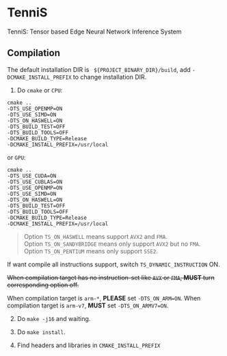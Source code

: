 # TenniS

TenniS: Tensor based Edge Neural Network Inference System 

## Compilation

The default installation DIR is ` ${PROJECT_BINARY_DIR}/build`,
add `-DCMAKE_INSTALL_PREFIX` to change installation DIR.

1. Do `cmake` or `CPU`:
```
cmake ..
-DTS_USE_OPENMP=ON
-DTS_USE_SIMD=ON
-DTS_ON_HASWELL=ON
-DTS_BUILD_TEST=OFF
-DTS_BUILD_TOOLS=OFF
-DCMAKE_BUILD_TYPE=Release
-DCMAKE_INSTALL_PREFIX=/usr/local
```
or `GPU`:
```
cmake ..
-DTS_USE_CUDA=ON
-DTS_USE_CUBLAS=ON
-DTS_USE_OPENMP=ON
-DTS_USE_SIMD=ON
-DTS_ON_HASWELL=ON
-DTS_BUILD_TEST=OFF
-DTS_BUILD_TOOLS=OFF
-DCMAKE_BUILD_TYPE=Release
-DCMAKE_INSTALL_PREFIX=/usr/local
```

> Option `TS_ON_HASWELL` means support `AVX2` and `FMA`.  
> Option `TS_ON_SANDYBRIDGE` means only support `AVX2` but no `FMA`.  
> Option `TS_ON_PENTIUM` means only support `SSE2`.  

If want compile all instructions support, switch `TS_DYNAMIC_INSTRUCTION` ON.

~~When compilation target has no instruction-set like `AVX` or `FMA`,
**MUST** turn corresponding option off.~~

When compilation target is `arm-*`, **PLEASE** set `-DTS_ON_ARM=ON`.
When compilation target is `arm-v7`, **MUST** set `-DTS_ON_ARMV7=ON`.

2. Do `make -j16` and waiting.

3. Do `make install`.

4. Find headers and libraries in `CMAKE_INSTALL_PREFIX`